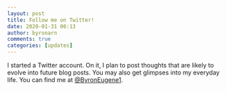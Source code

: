 ```yaml
---
layout: post
title: Follow me on Twitter!
date: 2020-01-31 06:13
author: byronarn
comments: true
categories: [updates]
---
```

I started a Twitter account. On it, I plan to post thoughts that are likely to evolve into future blog posts. You may also get glimpses into my everyday life. You can find me at <a target="_blank" rel="noopener" href="https://twitter.com/ByronEugene1">@ByronEugene1</a>.
